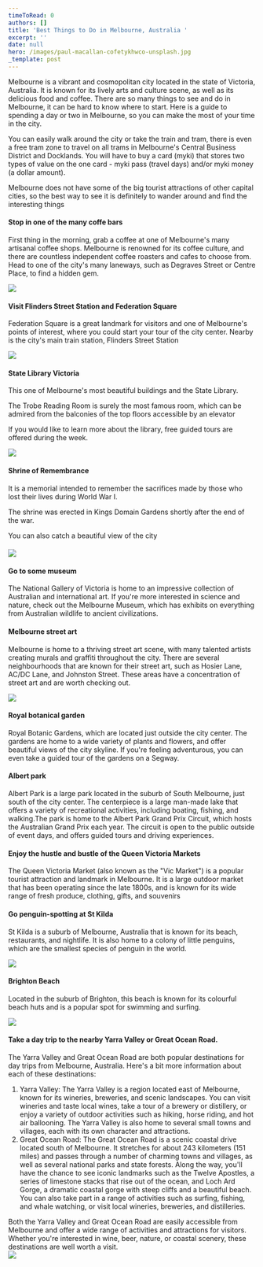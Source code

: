```yaml
---
timeToRead: 0
authors: []
title: 'Best Things to Do in Melbourne, Australia '
excerpt: ''
date: null
hero: /images/paul-macallan-cofetykhwco-unsplash.jpg
_template: post
---
```


Melbourne is a vibrant and cosmopolitan city located in the state of Victoria, Australia. It is known for its lively arts and culture scene, as well as its delicious food and coffee. There are so many things to see and do in Melbourne, it can be hard to know where to start. Here is a guide to spending a day or two in Melbourne, so you can make the most of your time in the city.

You can easily walk around the city or take the train and tram, there is even a free tram zone to travel on all trams in Melbourne's Central Business District and Docklands. You will have to buy a card (myki) that stores two types of value on the one card - myki pass (travel days) and/or myki money (a dollar amount).

Melbourne does not have some of the big tourist attractions of other capital cities, so the best way to see it is definitely to wander around and find the interesting things

#### Stop in one of the many coffe bars

First thing in the morning, grab a coffee at one of Melbourne's many artisanal coffee shops. Melbourne is renowned for its coffee culture, and there are countless independent coffee roasters and cafes to choose from. Head to one of the city's many laneways, such as Degraves Street or Centre Place, to find a hidden gem.

![](/images/toa-heftiba-ghznsyteqf0-unsplash.jpg)

#### Visit Flinders Street Station and Federation Square

Federation Square is a great landmark for visitors and one of Melbourne's points of interest, where you could start your tour of the city center. Nearby is the city's main train station, Flinders Street Station

![](/images/whatsapp-image-2022-12-21-at-12-28-24.jpeg)

#### State Library Victoria

This one of Melbourne's most beautiful buildings and the State Library.

The Trobe Reading Room is surely the most famous room, which can be admired from the balconies of the top floors accessible by an elevator 

If you would like to learn more about the library, free guided tours are offered during the week.

![](/images/finn-whelen-8gvjej30xfe-unsplash.jpg)

#### Shrine of Remembrance

It is a memorial intended to remember the sacrifices made by those who lost their lives during World War I.

The shrine was erected in Kings Domain Gardens shortly after the end of the war.

You can also catch a beautiful view of the city

#### ![](/images/wolf-zimmermann-u_yjyorov_4-unsplash.jpg)

#### Go to some museum 

The National Gallery of Victoria is home to an impressive collection of Australian and international art. If you're more interested in science and nature, check out the Melbourne Museum, which has exhibits on everything from Australian wildlife to ancient civilizations.

#### Melbourne street art

Melbourne is home to a thriving street art scene, with many talented artists creating murals and graffiti throughout the city. There are several neighbourhoods that are known for their street art, such as Hosier Lane, AC/DC Lane, and Johnston Street. These areas have a concentration of street art and are worth checking out.

![](/images/james-garman-g0ghgcamcli-unsplash.jpg)

#### Royal botanical garden 

Royal Botanic Gardens, which are located just outside the city center. The gardens are home to a wide variety of plants and flowers, and offer beautiful views of the city skyline. If you're feeling adventurous, you can even take a guided tour of the gardens on a Segway.

#### Albert park

Albert Park is a large park located in the suburb of South Melbourne, just south of the city center. The centerpiece is a large man-made lake that offers a variety of recreational activities, including boating, fishing, and walking.The park is home to the Albert Park Grand Prix Circuit, which hosts the Australian Grand Prix each year. The circuit is open to the public outside of event days, and offers guided tours and driving experiences.

#### Enjoy the hustle and bustle of the Queen Victoria Markets

The Queen Victoria Market (also known as the "Vic Market") is a popular tourist attraction and landmark in Melbourne. It is a large outdoor market that has been operating since the late 1800s, and is known for its wide range of fresh produce, clothing, gifts, and souvenirs

#### Go penguin-spotting at St Kilda

St Kilda is a suburb of Melbourne, Australia that is known for its beach, restaurants, and nightlife. It is also home to a colony of little penguins, which are the smallest species of penguin in the world.

![](/images/flynn-edwards-tmiwndj8_hq-unsplash.jpg)

#### Brighton Beach

Located in the suburb of Brighton, this beach is known for its colourful beach huts and is a popular spot for swimming and surfing.

![](/images/dave-kim-pia_0snkomi-unsplash.jpg)

#### Take a day trip to the nearby Yarra Valley or Great Ocean Road.

The Yarra Valley and Great Ocean Road are both popular destinations for day trips from Melbourne, Australia. Here's a bit more information about each of these destinations:

1. Yarra Valley: The Yarra Valley is a region located east of Melbourne, known for its wineries, breweries, and scenic landscapes. You can visit wineries and taste local wines, take a tour of a brewery or distillery, or enjoy a variety of outdoor activities such as hiking, horse riding, and hot air ballooning. The Yarra Valley is also home to several small towns and villages, each with its own character and attractions.
2. Great Ocean Road: The Great Ocean Road is a scenic coastal drive located south of Melbourne. It stretches for about 243 kilometers (151 miles) and passes through a number of charming towns and villages, as well as several national parks and state forests. Along the way, you'll have the chance to see iconic landmarks such as the Twelve Apostles, a series of limestone stacks that rise out of the ocean, and Loch Ard Gorge, a dramatic coastal gorge with steep cliffs and a beautiful beach. You can also take part in a range of activities such as surfing, fishing, and whale watching, or visit local wineries, breweries, and distilleries.

Both the Yarra Valley and Great Ocean Road are easily accessible from Melbourne and offer a wide range of activities and attractions for visitors. Whether you're interested in wine, beer, nature, or coastal scenery, these destinations are well worth a visit.  
![](/images/mwangi-gatheca-n_v-r4e64ne-unsplash.jpg)
